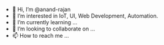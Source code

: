 - 👋 Hi, I’m @anand-rajan
- 👀 I’m interested in IoT, UI, Web Development, Automation.
- 🌱 I’m currently learning ...
- 💞️ I’m looking to collaborate on ...
- 📫 How to reach me ...

<!---
anand-rajan/anand-rajan is a ✨ special ✨ repository because its `README.md` (this file) appears on your GitHub profile.
You can click the Preview link to take a look at your changes.
--->
